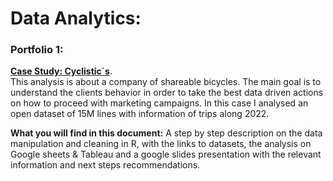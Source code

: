 # Data Analytics:

### Portfolio 1: 
[**Case Study: Cyclistic´s**](https://github.com/Tobias024/Cyclistics-Case-Study/blob/main/Cyclistic%20case%20study.Rmd).\
This analysis is about a company of shareable bicycles. The main goal is to understand the clients behavior in order to take the best data driven actions on how to proceed with marketing campaigns.
In this case I analysed an open dataset of 15M lines with information of trips along 2022.

**What you will find in this document:** A step by step description on the data manipulation and cleaning in R, with the links to datasets, the analysis on Google sheets & Tableau and a google slides presentation with the relevant information and next steps recommendations.

